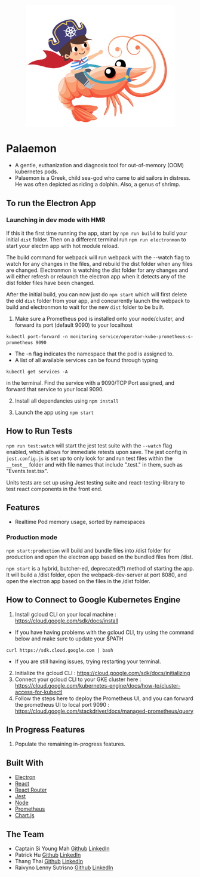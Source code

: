 <!-- ![Palaemon Logo](./client/assets/logo.png) -->
<p align="center">
  <img src="./client/assets/logo.png" alt="drawing" width="400"/>
</p>

# Palaemon

- A gentle, euthanization and diagnosis tool for out-of-memory (OOM) kubernetes pods. 
- Palaemon is a Greek, child sea-god who came to aid sailors in distress. He was often depicted as riding a dolphin. Also, a genus of shrimp.

## To run the Electron App
### Launching in dev mode with HMR
If this it the first time running the app, start by `npm run build` to build your initial `dist` folder. Then on a different terminal run `npm run electronmon` to start your electrn app with hot module reload. 

The build command for webpack will run webpack with the --watch flag to watch for any changes in the files, and rebuild the dist folder when any files are changed. Electronmon is watching the dist folder for any changes and will either refresh or relaunch the electron app when it detects any of the dist folder files have been changed.

After the initial build, you can now just do `npm start` which will first delete the old `dist` folder from your app, and concurrently launch the webpack to build and electronmon to wait for the new `dist` folder to be built.


1. Make sure a Prometheus pod is installed onto your node/cluster, and forward its port (default 9090) to your localhost
```
kubectl port-forward -n monitoring service/operator-kube-prometheus-s-prometheus 9090
```

  - The -n flag indicates the namespace that the pod is assigned to.
  - A list of all available services can be found through typing 
```
kubectl get services -A
```
  in the terminal. Find the service with a 9090/TCP Port assigned, and forward that service to your local 9090.
    
2. Install all dependancies using `npm install`

3. Launch the app using `npm start`

## How to Run Tests
`npm run test:watch` will start the jest test suite with the `--watch` flag enabled, which allows for immediate retests upon save. The jest config in `jest.config.js` is set up to only look for and run test files within the `__test__` folder and with file names that include ".test." in them, such as "Events.test.tsx". 

Units tests are set up using Jest testing suite and react-testing-library to test react components in the front end. 



## Features

* Realtime Pod memory usage, sorted by namespaces
### Production mode
`npm start:production` will build and bundle files into /dist folder for production and open the electron app based on the bundled files from /dist. 

`npm start` is a hybrid, butcher-ed, deprecated(?) method of starting the app. It will build a /dist folder, open the webpack-dev-server at port 8080, and open the electron app based on the files in the /dist folder. 
## How to Connect to Google Kubernetes Engine

1. Install gcloud CLI on your local machine : https://cloud.google.com/sdk/docs/install
  - If you have having problems with the gcloud CLI, try using the command below and make sure to update your $PATH
```
curl https://sdk.cloud.google.com | bash
```
  - If you are still having issues, trying restarting your terminal.
2. Initialize the gcloud CLI : https://cloud.google.com/sdk/docs/initializing
3. Connect your gcloud CLI to your GKE cluster here : https://cloud.google.com/kubernetes-engine/docs/how-to/cluster-access-for-kubectl
4. Follow the steps here to deploy the Prometheus UI, and you can forward the prometheus UI to local port 9090 : https://cloud.google.com/stackdriver/docs/managed-prometheus/query


## In Progress Features

1. Populate the remaining in-progress features.

## Built With

- [Electron](https://www.electronjs.org/)
- [React](https://reactjs.org/)
- [React Router](https://reactrouter.com/)
- [Jest](https://jestjs.io/)
- [Node](https://nodejs.org/)
- [Prometheus](https://prometheus.io/)
- [Chart.js](https://www.chartjs.org/)
<!-- - [Kubernetes-client](https://github.com/kubernetes-client/) -->

## The Team
- Captain Si Young Mah [Github](https://github.com/siyoungmah) [LinkedIn](https://www.linkedin.com/in/siyoungmah/)
- Patrick Hu [Github](https://github.com/pathu91) [LinkedIn](https://www.linkedin.com/in/patrickhu91/)
- Thang Thai [Github](https://github.com/thang-thai) [LinkedIn](https://www.linkedin.com/in/thang-thai/)
- Raivyno Lenny Sutrisno [Github](https://github.com/FrozenStove) [LinkedIn](https://www.linkedin.com/in/raivyno-sutrisno/)
